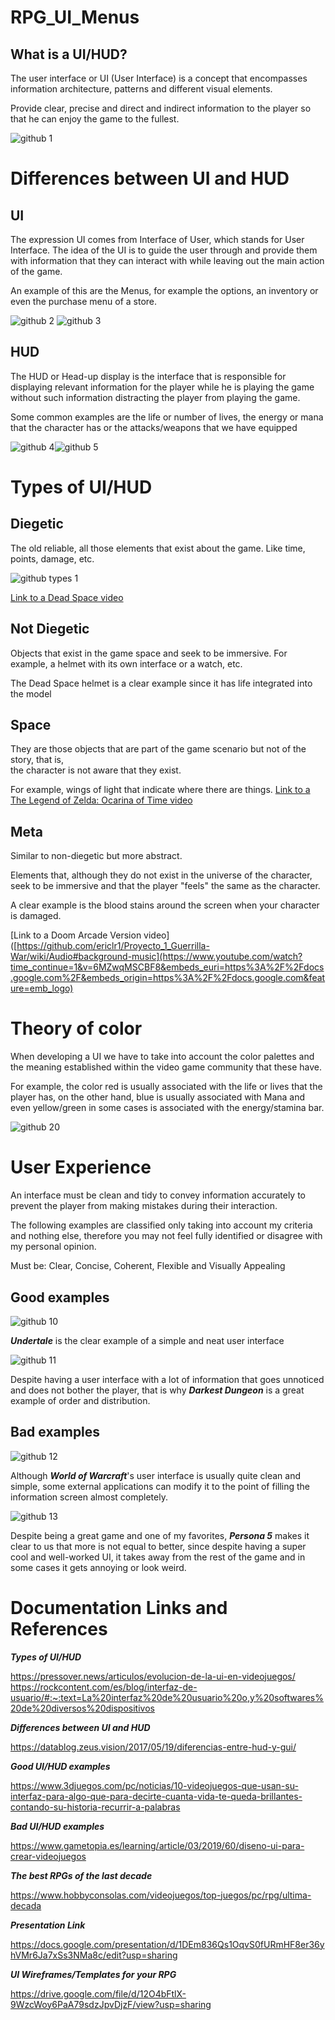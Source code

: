 # RPG_UI_Menus
## What is a UI/HUD?

The user interface or UI (User Interface) is a concept that encompasses information architecture, patterns and different visual elements.

Provide clear, precise and direct and indirect information to the player so that he can enjoy the game to the fullest.

![github 1](https://user-images.githubusercontent.com/99950345/223744802-a585a75e-b6bb-4b0b-8cbd-649268f35189.png)

# Differences between UI and HUD
## UI

The expression UI comes from Interface of User, which stands for User Interface. The idea of ​​the UI is to guide the user through and provide them with information that they can interact with while leaving out the main action of the game.

An example of this are the Menus, for example the options, an inventory or even the purchase menu of a store.

![github 2](https://user-images.githubusercontent.com/99950345/223746083-b1e87580-4e70-43e3-aaa7-a2322786df8b.png) ![github 3](https://user-images.githubusercontent.com/99950345/223746110-badc6e88-8946-44fe-9936-c53193dd6f4f.png)

## HUD

The HUD or Head-up display is the interface that is responsible for displaying relevant information for the player while he is playing the game without such information distracting the player from playing the game.

Some common examples are the life or number of lives, the energy or mana that the character has or the attacks/weapons that we have equipped

![github 4](https://user-images.githubusercontent.com/99950345/223746231-6aabbc3c-d793-4926-bfb2-1c547fbf0aa6.png)![github 5](https://user-images.githubusercontent.com/99950345/223746269-70e4f592-47e9-4715-87dc-f3782d9c10dc.png)

# Types of UI/HUD

## Diegetic

The old reliable, all those elements that exist about the game.
Like time, points, damage, etc. 

![github types 1](https://user-images.githubusercontent.com/99950345/223757612-d4666294-14ea-4d3c-9b12-c7092b01487f.png)

[Link to a Dead Space video](https://www.youtube.com/watch?v=QDJDLvLiJww&t=1s)

## Not Diegetic

Objects that exist in the game space and seek to be immersive.
For example, a helmet with its own interface or a watch, etc.
	
The Dead Space helmet is a clear example since it has life integrated into the model

## Space

They are those objects that are part of the game scenario but not of the story, that is,  
the character is not aware that they exist.

For example, wings of light that indicate where there are things.
[Link to a The Legend of Zelda: Ocarina of Time video](https://www.youtube.com/watch?v=c8z3mHwxsDQ)

## Meta

Similar to non-diegetic but more abstract.

Elements that, although they do not exist in the universe of the character, seek to be immersive and that the player "feels" the same as the character.

A clear example is the blood stains around the screen when your character is damaged.

[Link to a Doom Arcade Version video]([https://github.com/ericlr1/Proyecto_1_Guerrilla-War/wiki/Audio#background-music](https://www.youtube.com/watch?time_continue=1&v=6MZwqMSCBF8&embeds_euri=https%3A%2F%2Fdocs.google.com%2F&embeds_origin=https%3A%2F%2Fdocs.google.com&feature=emb_logo)

# Theory of color

When developing a UI we have to take into account the color palettes and the meaning established within the video game community that these have.

For example, the color red is usually associated with the life or lives that the player has, on the other hand, blue is usually associated with Mana and even yellow/green in some cases is associated with the energy/stamina bar.

![github 20](https://user-images.githubusercontent.com/99950345/223755442-17562250-3093-4081-9090-9a55eff42825.png)

# User Experience 

An interface must be clean and tidy to convey information accurately to prevent the player from making mistakes during their interaction.

The following examples are classified only
taking into account my criteria and nothing else,
therefore you may not feel
fully identified or disagree with my
personal opinion.

Must be: Clear, Concise, Coherent, Flexible and Visually Appealing

## Good examples

![github 10](https://user-images.githubusercontent.com/99950345/223749341-e8aae75a-6e59-492f-b90e-85e2229e66ea.png)

**_Undertale_** is the clear example of a simple and neat user interface

![github 11](https://user-images.githubusercontent.com/99950345/223749625-7196d81d-5c73-4f03-9f95-f1733449d0a7.png)

Despite having a user interface with a lot of information that goes unnoticed and does not bother the player, that is why **_Darkest Dungeon_** is a great example of order and distribution.

## Bad examples

![github 12](https://user-images.githubusercontent.com/99950345/223749842-55d93726-3184-427a-8f8a-f3776d360b28.png)

Although **_World of Warcraft_**'s user interface is usually quite clean and simple, some external applications can modify it to the point of filling the information screen almost completely.

![github 13](https://user-images.githubusercontent.com/99950345/223750124-996ae5f3-efe2-4b8d-af8f-86126c09727f.png)

Despite being a great game and one of my favorites, **_Persona 5_** makes it clear to us that more is not equal to better, since despite having a super cool and well-worked UI, it takes away from the rest of the game and in some cases it gets annoying or look weird.

# Documentation Links and References

**_Types of UI/HUD_**

https://pressover.news/articulos/evolucion-de-la-ui-en-videojuegos/
https://rockcontent.com/es/blog/interfaz-de-usuario/#:~:text=La%20interfaz%20de%20usuario%20o,y%20softwares%20de%20diversos%20dispositivos

**_Differences between UI and HUD_**

https://datablog.zeus.vision/2017/05/19/diferencias-entre-hud-y-gui/

**_Good UI/HUD examples_**

https://www.3djuegos.com/pc/noticias/10-videojuegos-que-usan-su-interfaz-para-algo-que-para-decirte-cuanta-vida-te-queda-brillantes-contando-su-historia-recurrir-a-palabras

**_Bad UI/HUD examples_**

https://www.gametopia.es/learning/article/03/2019/60/diseno-ui-para-crear-videojuegos

**_The best RPGs of the last decade_**

https://www.hobbyconsolas.com/videojuegos/top-juegos/pc/rpg/ultima-decada

**_Presentation Link_**

https://docs.google.com/presentation/d/1DEm836Qs1OqvS0fURmHF8er36yhVMr6Ja7xSs3NMa8c/edit?usp=sharing

**_UI Wireframes/Templates for your RPG_**

https://drive.google.com/file/d/12O4bFtlX-9WzcWoy6PaA79sdzJpvDjzF/view?usp=sharing



